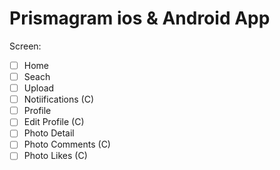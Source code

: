 # Prismagram ios & Android App

Screen:

- [ ] Home
- [ ] Seach
- [ ] Upload
- [ ] Notiifications (C)
- [ ] Profile
- [ ] Edit Profile (C)
- [ ] Photo Detail
- [ ] Photo Comments (C)
- [ ] Photo Likes (C)
